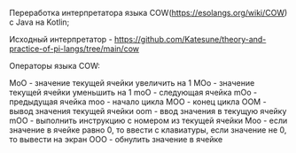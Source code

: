 Переработка интерпретатора языка COW(https://esolangs.org/wiki/COW) с Java на Kotlin;

Исходный интерпретатор - https://github.com/Katesune/theory-and-practice-of-pi-langs/tree/main/cow

Операторы языка COW:

MoO - значение текущей ячейки увеличить на 1
MOo - значение ​текущей ячейки уменьшить на 1
moO - следующая ячейка
mOo - предыдущая ячейка
moo - начало цикла
MOO - конец цикла
OOM - вывод значения текущей ячейки
oom - ввод значения в текущую ячейку
mOO - выполнить инструкцию с номером из текущей ячейки
Moo - если значение в ячейке равно 0, то ввести с клавиатуры, если значение не 0, то вывести на экран
OOO - обнулить значение в ячейке